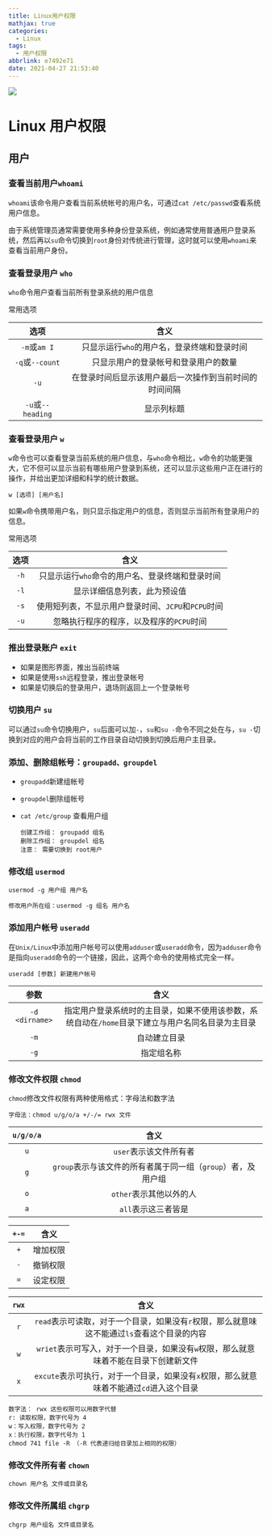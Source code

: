 ```yaml
---
title: Linux用户权限
mathjax: true
categories:
  - Linux
tags:
  - 用户权限
abbrlink: e7492e71
date: 2021-04-27 21:53:40
---
```


<meta name = "referrer" content = "no-referrer" />

![](https://wx2.sinaimg.cn/mw690/0083TyOJly1gpyn9tfvhsj31hc0u0b2b.jpg)

<!-- less -->

# Linux 用户权限

## 用户

### 查看当前用户`whoami`

`whoami`该命令用户查看当前系统帐号的用户名，可通过`cat /etc/passwd`查看系统用户信息。

由于系统管理员通常需要使用多种身份登录系统，例如通常使用普通用户登录系统，然后再以`su`命令切换到`root`身份对传统进行管理，这时就可以使用`whoami`来查看当前用户身份。

### 查看登录用户 `who`

`who`命令用户查看当前所有登录系统的用户信息

常用选项

|       选项        |                          含义                          |
| :---------------: | :----------------------------------------------------: |
|   `-m`或`am I`    |      只显示运行`who`的用户名，登录终端和登录时间       |
|  `-q`或`--count`  |          只显示用户的登录帐号和登录用户的数量          |
|       `-u`        | 在登录时间后显示该用户最后一次操作到当前时间的时间间隔 |
| `-u`或`--heading` |                       显示列标题                       |

### 查看登录用户 `w`

`w`命令也可以查看登录当前系统的用户信息，与`who`命令相比，`w`命令的功能更强大，它不但可以显示当前有哪些用户登录到系统，还可以显示这些用户正在进行的操作，并给出更加详细和科学的统计数据。

```shell
w [选项] [用户名]	
```

如果`w`命令携带用户名，则只显示指定用户的信息，否则显示当前所有登录用户的信息。

常用选项

| 选项 |                        含义                        |
| :--: | :------------------------------------------------: |
| `-h` |  只显示运行`who`命令的用户名、登录终端和登录时间   |
| `-l` |            显示详细信息列表，此为预设值            |
| `-s` | 使用短列表，不显示用户登录时间、`JCPU`和`PCPU`时间 |
| `-u` |      忽略执行程序的程序，以及程序的`PCPU`时间      |

### 推出登录账户 `exit`

- 如果是图形界面，推出当前终端
- 如果是使用`ssh`远程登录，推出登录帐号
- 如果是切换后的登录用户，退场则返回上一个登录帐号

### 切换用户 `su`

可以通过`su`命令切换用户，`su`后面可以加`-`，`su`和`su -`命令不同之处在与，`su -`切换到对应的用户会将当前的工作目录自动切换到切换后用户主目录。

### 添加、删除组帐号：`groupadd、groupdel`

- `groupadd`新建组帐号

- `groupdel`删除组帐号

- `cat /etc/group` 查看用户组

  ```shell
  创建工作组： groupadd 组名
  删除工作组： groupdel 组名
  注意： 需要切换到 root用户
  ```

### 修改组 `usermod`

```shell
usermod -g 用户组 用户名
```

```shell
修改用户所在组：usermod -g 组名 用户名
```

### 添加用户帐号 `useradd`

在`Unix/Linux`中添加用户帐号可以使用`adduser`或`useradd`命令，因为`adduser`命令是指向`useradd`命令的一个链接，因此，这两个命令的使用格式完全一样。

```shell
useradd [参数] 新建用户帐号  
```

|      参数      |                             含义                             |
| :------------: | :----------------------------------------------------------: |
| `-d <dirname>` | 指定用户登录系统时的主目录，如果不使用该参数，系统自动在`/home`目录下建立与用户名同名目录为主目录 |
|      `-m`      |                         自动建立目录                         |
|      `-g`      |                          指定组名称                          |

### 修改文件权限 `chmod`

`chmod`修改文件权限有两种使用格式：字母法和数字法

```shell
字母法：chmod u/g/o/a +/-/= rwx 文件
```

| `u/g/o/a` |                             含义                             |
| :-------: | :----------------------------------------------------------: |
|    `u`    |                    `user`表示该文件所有者                    |
|    `g`    | `group`表示与该文件的所有者属于同一组（`group`）者，及用户组 |
|    `o`    |                   `other`表示其他以外的人                    |
|    `a`    |                     `all`表示这三者皆是                      |

| `+-=` |   含义   |
| :---: | :------: |
|  `+`  | 增加权限 |
|  `-`  | 撤销权限 |
|  `=`  | 设定权限 |

| `rwx` |                             含义                             |
| :---: | :----------------------------------------------------------: |
|  `r`  | `read`表示可读取，对于一个目录，如果没有`r`权限，那么就意味这不能通过`ls`查看这个目录的内容 |
|  `w`  | `wriet`表示可写入，对于一个目录，如果没有`w`权限，那么就意味着不能在目录下创建新文件 |
|  `x`  | `excute`表示可执行，对于一个目录，如果没有`x`权限，那么就意味着不能通过`cd`进入这个目录 |

```shell
数字法： rwx 这些权限可以用数字代替
r: 读取权限，数字代号为 4
w：写入权限，数字代号为 2
x：执行权限，数字代号为 1
chmod 741 file -R （-R 代表递归给目录加上相同的权限）
```

### 修改文件所有者 `chown`

```shell
chown 用户名 文件或目录名
```

### 修改文件所属组 `chgrp`

```shell
chgrp 用户组名 文件或目录名
```



